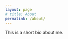 ```yaml
---
layout: page
# title: About
permalink: /about/
---
```

This is a short bio about me.
<object data="../CV_JULIUS_WILLEMS.pdf" width="1000" height="1000" type='application/pdf'></object>